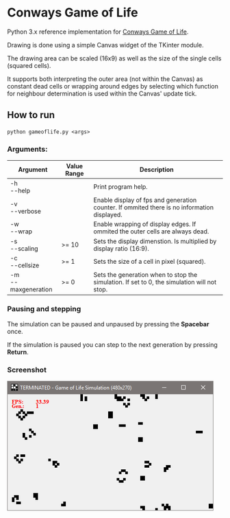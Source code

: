 # Conways Game of Life

Python 3.x reference implementation for [Conways Game of Life](https://en.wikipedia.org/wiki/Conway%27s_Game_of_Life).

Drawing is done using a simple Canvas widget of the TKinter module.

The drawing area can be scaled (16x9) as well as the size of the single cells (squared cells).

It supports both interpreting the outer area (not within the Canvas) as constant dead cells or wrapping around edges by selecting which function for neighbour determination is used within the Canvas' update tick.

## How to run

```
python gameoflife.py <args>
```

### Arguments:
| Argument | Value Range | Description |
| --- | --- | --- |
| -h <br> --help || Print program help.
| -v <br> --verbose || Enable display of fps and generation counter. If ommited there is no information displayed.
| -w <br> --wrap || Enable wrapping of display edges. If ommited the outer cells are always dead.
| -s <br> --scaling | >= 10 | Sets the display dimenstion. Is multiplied by display ratio (16:9).
| -c <br> --cellsize | >= 1 | Sets the size of a cell in pixel (squared).
| -m <br> --maxgeneration | >= 0 | Sets the generation when to stop the simulation. If set to 0, the simulation will not stop.

### Pausing and stepping
The simulation can be paused and unpaused by pressing the **Spacebar** once.

If the simulation is paused you can step to the next generation by pressing **Return**.

### Screenshot
![Screenshot](./images/Screenshot.png)